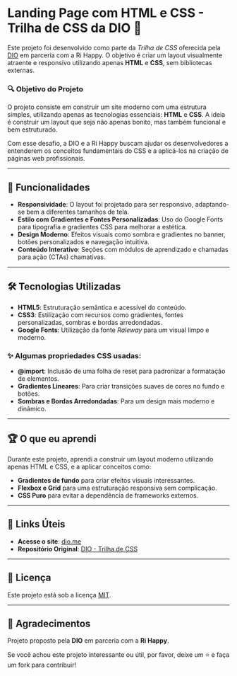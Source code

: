 # Landing Page com HTML e CSS - Trilha de CSS da DIO 🚀

Este projeto foi desenvolvido como parte da *Trilha de CSS* oferecida pela [DIO](https://dio.me) em parceria com a Ri Happy. O objetivo é criar um layout visualmente atraente e responsivo utilizando apenas **HTML** e **CSS**, sem bibliotecas externas.

### 🔍 Objetivo do Projeto

O projeto consiste em construir um site moderno com uma estrutura simples, utilizando apenas as tecnologias essenciais: **HTML** e **CSS**. A ideia é construir um layout que seja não apenas bonito, mas também funcional e bem estruturado. 

Com esse desafio, a DIO e a Ri Happy buscam ajudar os desenvolvedores a entenderem os conceitos fundamentais do CSS e a aplicá-los na criação de páginas web profissionais.

---

## 🚀 Funcionalidades

- **Responsividade**: O layout foi projetado para ser responsivo, adaptando-se bem a diferentes tamanhos de tela.
- **Estilo com Gradientes e Fontes Personalizadas**: Uso do Google Fonts para tipografia e gradientes CSS para melhorar a estética.
- **Design Moderno**: Efeitos visuais como sombra e gradientes no banner, botões personalizados e navegação intuitiva.
- **Conteúdo Interativo**: Seções com módulos de aprendizado e chamadas para ação (CTAs) chamativas.

---

## 🛠️ Tecnologias Utilizadas

- **HTML5**: Estruturação semântica e acessível do conteúdo.
- **CSS3**: Estilização com recursos como gradientes, fontes personalizadas, sombras e bordas arredondadas.
- **Google Fonts**: Utilização da fonte *Raleway* para um visual limpo e moderno.
  
### ✨ Algumas propriedades CSS usadas:

- **@import**: Inclusão de uma folha de reset para padronizar a formatação de elementos.
- **Gradientes Lineares**: Para criar transições suaves de cores no fundo e botões.
- **Sombras e Bordas Arredondadas**: Para um design mais moderno e dinâmico.

---

## 🏆 O que eu aprendi

Durante este projeto, aprendi a construir um layout moderno utilizando apenas HTML e CSS, e a aplicar conceitos como:

- **Gradientes de fundo** para criar efeitos visuais interessantes.
- **Flexbox e Grid** para uma estruturação responsiva sem complicação.
- **CSS Puro** para evitar a dependência de frameworks externos.

---

## 🔗 Links Úteis

- **Acesse o site**: [dio.me](https://dio.me) 
- **Repositório Original**: [DIO - Trilha de CSS](https://github.com/rocketseat)

---

## 📝 Licença

Este projeto está sob a licença [MIT](LICENSE).

---

## 👏 Agradecimentos

Projeto proposto pela **DIO** em parceria com a **Ri Happy**.

Se você achou este projeto interessante ou útil, por favor, deixe um ⭐️ e faça um fork para contribuir!
